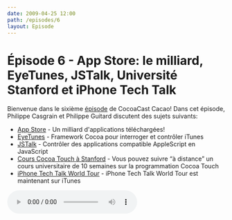 ```yaml
---
date: 2009-04-25 12:00
path: /episodes/6
layout: Episode
---
```

# Épisode 6 - App Store: le milliard, EyeTunes, JSTalk, Université Stanford et iPhone Tech Talk
<p>Bienvenue dans le sixième <a href="https://cacaocast.com/media/cacaocast_6.mp3" title="CocoaCast Cacao Episode 6">épisode</a> de CocoaCast Cacao! Dans cet épisode, Philippe Casgrain et Philippe Guitard discutent des sujets suivants:</p>
<ul><li><a href="http://www.apple.com/fr/itunes/billion-app-countdown/" title="Apple App Store">App Store</a> - Un milliard d'applications téléchargées!</li>
<li><a href="http://code.google.com/p/eyetunes/" title="EyeTunes">EyeTunes</a> - Framework Cocoa pour interroger et contrôler iTunes</li>
<li><a href="http://github.com/ccgus/jstalk/tree/master" title="JSTalk">JSTalk</a> - Contrôler des applications compatible AppleScript en JavaScript</li>
<li><a href="http://itunes.stanford.edu/" title="Cours Cocoa Touch à Stanford">Cours Cocoa Touch à Stanford</a> - Vous pouvez suivre &ldquo;à distance&rdquo; un cours universitaire de 10 semaines sur la programmation Cocoa Touch</li>
<li><a href="https://deimos.apple.com/WebObjects/Core.woa/BrowsePrivately/adc.apple.com.1960338157" title="iPhone Tech Talk sur iTunes">iPhone Tech Talk World Tour</a> - iPhone Tech Talk World Tour est maintenant sur iTunes</li>
</ul>
<p><audio controls><source src="https://cacaocast.com/media/cacaocast_6.mp3" type="audio/mpeg"><source src="https://cacaocast.com/media/cacaocast_6.mp3" type="audio/mp4">Votre navigateur ne supporte pas l'élément audio / Your browser does not support the audio element.</audio></p>
